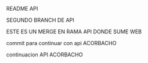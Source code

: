 README API

SEGUNDO BRANCH DE API 

ESTE ES UN MERGE EN RAMA API DONDE SUME WEB

commit para continuar con api ACORBACHO

continuacion API ACORBACHO

